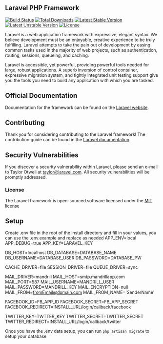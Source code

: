 ## Laravel PHP Framework

[![Build Status](https://travis-ci.org/laravel/framework.svg)](https://travis-ci.org/laravel/framework)
[![Total Downloads](https://poser.pugx.org/laravel/framework/d/total.svg)](https://packagist.org/packages/laravel/framework)
[![Latest Stable Version](https://poser.pugx.org/laravel/framework/v/stable.svg)](https://packagist.org/packages/laravel/framework)
[![Latest Unstable Version](https://poser.pugx.org/laravel/framework/v/unstable.svg)](https://packagist.org/packages/laravel/framework)
[![License](https://poser.pugx.org/laravel/framework/license.svg)](https://packagist.org/packages/laravel/framework)

Laravel is a web application framework with expressive, elegant syntax. We believe development must be an enjoyable, creative experience to be truly fulfilling. Laravel attempts to take the pain out of development by easing common tasks used in the majority of web projects, such as authentication, routing, sessions, queueing, and caching.

Laravel is accessible, yet powerful, providing powerful tools needed for large, robust applications. A superb inversion of control container, expressive migration system, and tightly integrated unit testing support give you the tools you need to build any application with which you are tasked.

## Official Documentation

Documentation for the framework can be found on the [Laravel website](http://laravel.com/docs).

## Contributing

Thank you for considering contributing to the Laravel framework! The contribution guide can be found in the [Laravel documentation](http://laravel.com/docs/contributions).

## Security Vulnerabilities

If you discover a security vulnerability within Laravel, please send an e-mail to Taylor Otwell at taylor@laravel.com. All security vulnerabilities will be promptly addressed.

### License

The Laravel framework is open-sourced software licensed under the [MIT license](http://opensource.org/licenses/MIT)

## Setup
Create .env file in the root of the install directory and fill in your values, you can use the .env.example and replace as needed 
APP_ENV=local
APP_DEBUG=true
APP_KEY=LARAVEL_KEY

DB_HOST=localhost
DB_DATABASE=DATABASE_NAME
DB_USERNAME=DATABASE_USER
DB_PASSWORD=DATABASE_PW

CACHE_DRIVER=file
SESSION_DRIVER=file
QUEUE_DRIVER=sync

MAIL_DRIVER=mandrill
MAIL_HOST=smtp.mandrillapp.com
MAIL_PORT=587
MAIL_USERNAME=MANDRILL_USER
MAIL_PASSWORD=MANDRILL_KEY
MAIL_ENCRYPTION=null
MAIL_FROM=fromEmail@domain.com
MAIL_FROM_NAME='SenderName'

FACEBOOK_ID=FB_APP_ID
FACEBOOK_SECRET=FB_APP_SECRET
FACEBOOK_REDIRECT=INSTALL_URL/login/callback/facebook

TWITTER_KEY=TWTTER_KEY
TWITTER_SECRET=TWITTER_SECRET
TWITTER_REDIRECT=INSTALL_URL/login/callback/twitter

Once you have the .env data setup, you can run `php artisan migrate` to setup your database 